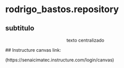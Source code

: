 # rodrigo_bastos.repository

## subtitulo
<p align="center">
  texto centralizado
  </p>
## Instructure canvas link:
</p>

<p aling="center">
  (https://senaicimatec.instructure.com/login/canvas)
